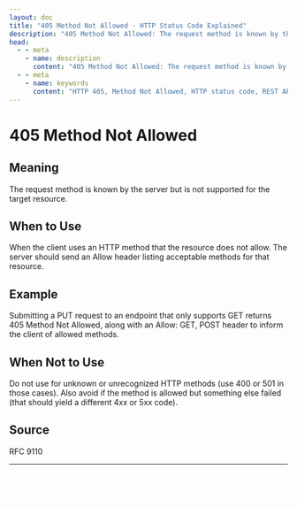 ```yaml
---
layout: doc
title: "405 Method Not Allowed - HTTP Status Code Explained"
description: "405 Method Not Allowed: The request method is known by the server but is not supported for the target resource."
head:
  - - meta
    - name: description
      content: "405 Method Not Allowed: The request method is known by the server but is not supported for the target resource."
  - - meta
    - name: keywords
      content: "HTTP 405, Method Not Allowed, HTTP status code, REST API, web development"
---
```


# 405 Method Not Allowed

## Meaning

The request method is known by the server but is not supported for the target resource.

## When to Use

When the client uses an HTTP method that the resource does not allow. The server should send an Allow header listing acceptable methods for that resource.

## Example

Submitting a PUT request to an endpoint that only supports GET returns 405 Method Not Allowed, along with an Allow: GET, POST header to inform the client of allowed methods.

## When Not to Use

Do not use for unknown or unrecognized HTTP methods (use 400 or 501 in those cases). Also avoid if the method is allowed but something else failed (that should yield a different 4xx or 5xx code).

## Source

RFC 9110

---

<div style="margin-top: 40px;">
  <a href="/http-codes/" style="display: inline-block; padding: 12px 24px; background: hsl(var(--primary)); color: white; text-decoration: none; border-radius: var(--radius); font-weight: 500; transition: all 0.2s ease;">← Back to Search</a>
</div>
